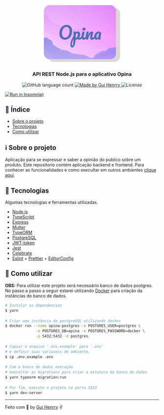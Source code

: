 <h1 align="center">
  <img alt="Opina" src="../.github/logo.png" width="250px" />
</h1>

<h3 align="center">
  API REST Node.js para o aplicativo Opina
</h3>

<p align="center">
  <img alt="GitHub language count" src="https://img.shields.io/github/languages/count/Guihenrry/opina?color=%23506CB2">

  <a href="https://www.linkedin.com/in/guilhermehenrry/">
    <img alt="Made by Gui Henrry" src="https://img.shields.io/badge/made%20by-Gui%20Henrry-%23506CB2">
  </a>

  <img alt="License" src="https://img.shields.io/badge/licence-MIT-%23506CB2">
</p>

[![Run in Insomnia}](https://insomnia.rest/images/run.svg)](https://insomnia.rest/run/?label=Opina&uri=https%3A%2F%2Fraw.githubusercontent.com%2FGuihenrry%2Fopina%2Fmaster%2Fbackend%2Finsomnia.json)

## :pushpin: Índice

- [Sobre o projeto](#information_source-sobre-o-projeto)
- [Tecnologias](#rocket-tecnologias)
- [Como utilizar](#construction_worker-como-utilizar)

## :information_source: Sobre o projeto

Aplicação para se expressar e saber a opinião do publico sobre um produto. Este repositorio contém aplicação backend e frontend. Para conhecer as funcionalidades e como execultar em outros ambientes [clique aqui](https://github.com/Guihenrry/opina).

## :rocket: Tecnologias

Algumas tecnologias e ferramentas utilizadas.

- [Node.js](https://nodejs.org/en/)
- [TypeScript](https://www.typescriptlang.org/)
- [Express](https://expressjs.com/pt-br/)
- [Multer](https://github.com/expressjs/multer)
- [TypeORM](https://typeorm.io/#/)
- [PostgreSQL](https://www.postgresql.org/)
- [JWT-token](https://jwt.io/)
- [Jest](https://jestjs.io/)
- [Celebrate](https://github.com/arb/celebrate)
- [Eslint](https://eslint.org/) + [Prettier](https://prettier.io/) + [EditorConfig](https://editorconfig.org/)

## :construction_worker: Como utilizar

**OBS:** Para utilizar este projeto será necessário banco de dados postgres. No passo a passo a seguir estarei utilizando [Docker](https://www.docker.com/products/docker-desktop) para criação da instâncias do banco de dados.

```bash
# Instalar as dependencias
$ yarn

# Criar uma instância do postgreSQL utilizando docker
$ docker run --name opina-postgres -e POSTGRES_USER=postgres \
              -e POSTGRES_DB=opina -e POSTGRES_PASSWORD=docker \
              -p 5432:5432 -d postgres

# Copiar o arquivo '.env.example' para '.env'
# e definir suas variaveis de ambiente.
$ cp .env.example .env

# Com o banco de dados execução
# execultar as migrations para criar a estutura do banco de dados
$ yarn typeorm migration:run

# Por fim, execute o projeto na porta 3333
$ yarn dev:server
```

---

Feito com 💜 by [Gui Henrry](https://www.linkedin.com/in/guilhermehenrry/) ✌

